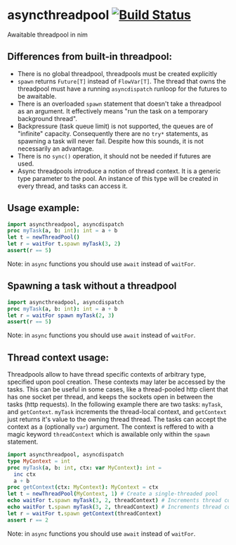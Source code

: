# asyncthreadpool [![Build Status](https://github.com/yglukhov/asyncthreadpool/workflows/CI/badge.svg?branch=main)](https://github.com/yglukhov/asyncthreadpool/actions?query=branch%3Amain)
Awaitable threadpool in nim

## Differences from built-in threadpool:
* There is no global threadpool, threadpools must be created explicitly
* `spawn` returns `Future[T]` instead of `FlowVar[T]`. The thread that owns the threadpool must have a running `asyncdispatch` runloop for the futures to be awaitable.
* There is an overloaded `spawn` statement that doesn't take a threadpool as an argument. It effectively means "run the task on a temporary background thread".
* Backpressure (task queue limit) is not supported, the queues are of "infinite" capacity. Consequently there are no `try*` statements, as spawning a task will never fail. Despite how this sounds, it is not necessarily an advantage.
* There is no `sync()` operation, it should not be needed if futures are used.
* Async threadpools introduce a notion of thread context. It is a generic type parameter to the pool. An instance of this type will be created in every thread, and tasks can access it.

## Usage example:
```nim
import asyncthreadpool, asyncdispatch
proc myTask(a, b: int): int = a + b
let t = newThreadPool()
let r = waitFor t.spawn myTask(3, 2)
assert(r == 5)
```
Note: in `async` functions you should use `await` instead of `waitFor`.

## Spawning a task without a threadpool
```nim
import asyncthreadpool, asyncdispatch
proc myTask(a, b: int): int = a + b
let r = waitFor spawn myTask(2, 3)
assert(r == 5)
```
Note: in `async` functions you should use `await` instead of `waitFor`.

## Thread context usage:
Threadpools allow to have thread specific contexts of arbitrary type, specified upon pool creation. These contexts may later be accessed by the tasks. This can be useful in some cases, like a thread-pooled http client that has one socket per thread, and keeps the sockets open in between the tasks (http requests).
In the following example there are two tasks: `myTask`, and `getContext`. `myTask` increments the thread-local context, and `getContext` just returns it's value to the owning thread thread. The tasks can accept the context as a (optionally `var`) argument. The context is reffered to with a magic keyword `threadContext` which is awailable only within the `spawn` statement.
```nim
import asyncthreadpool, asyncdispatch
type MyContext = int
proc myTask(a, b: int, ctx: var MyContext): int =
  inc ctx
  a + b
proc getContext(ctx: MyContext): MyContext = ctx
let t = newThreadPool(MyContext, 1) # Create a single-threaded pool
echo waitFor t.spawn myTask(3, 2, threadContext) # Increments thread context
echo waitFor t.spawn myTask(3, 2, threadContext) # Increments thread context
let r = waitFor t.spawn getContext(threadContext)
assert r == 2
```
Note: in `async` functions you should use `await` instead of `waitFor`.
